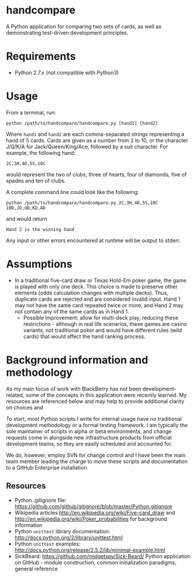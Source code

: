 # handcompare

A Python application for comparing two sets of cards, as well as demonstrating
test-driven development principles.

# Requirements

* Python 2.7.x (not compatible with Python3)

# Usage

From a terminal, run:

    python /path/to/handcompare/handcompare.py [hand1] [hand2]

Where `hand1` and `hand2` are each comma-separated strings representing a hand of 5 cards. Cards are given as a number from 2 to 10, or the character J/Q/K/A for Jack/Queen/King/Ace, followed by a suit character. For example, the following hand:

    2C,3H,4D,5S,10C

would represent the two of clubs, three of hearts, four of diamonds, five of spades and ten of clubs.

A complete command line could look like the following:

    python /path/to/handcompare/handcompare.py 2C,3H,4D,5S,10C 10D,JD,QD,KD,AD

and would return

    Hand 2 is the winning hand

Any input or other errors encountered at runtime will be output to stderr.

# Assumptions

* In a traditional five-card draw or Texas Hold-Em poker game, the game is played with only one deck. This choice is made to preserve other elements (odds calculation changes with multiple decks). Thus, duplicate cards are rejected and are considered invalid input. Hand 1 may not have the same card repeated twice or more, and Hand 2 may not contain any of the same cards as in Hand 1.
    * Possible improvement: allow for multi-deck play, reducing these restrictions - although in real life scenarios, these games are casino variants, not traditional poker and would have different rules (wild cards) that would affect the hand ranking process.

# Background information and methodology

As my main focus of work with BlackBerry has not been development-related, some of the concepts in this application were recently learned. My resources are referenced below and may help to provide additional clarity on choices and

To start, most Python scripts I write for internal usage have no traditional development methodology or a formal testing framework. I am typically the sole maintainer of scripts in alpha or beta environments, and change requests come in alongside new infrastructure products from official development teams, so they are easily scheduled and accounted for.

We do, however, employ SVN for change control and I have been the main team member leading the charge to move these scripts and documentation to a GitHub Enterprise installation.


## Resources

* Python .gitignore file: <https://github.com/github/gitignore/blob/master/Python.gitignore>
* Wikipedia articles <http://en.wikipedia.org/wiki/Five-card_draw> and <http://en.wikipedia.org/wiki/Poker_probabilities> for background information
* Python `unittest` library documentation: <http://docs.python.org/2/library/unittest.html>
* Python `unittest` examples: <http://docs.python.org/release/2.5.2/lib/minimal-example.html>
* SickBeard: <https://github.com/midgetspy/Sick-Beard/> Python application on GitHub - module construction, common initialization paradigms, general reference
